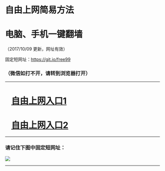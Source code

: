 ﻿# 自由上网简易方法

# 电脑、手机一键翻墙

（2017/10/09 更新，网址有效）

固定短网址：https://git.io/free99

### （微信如打不开，请转到浏览器打开）


***





# &nbsp;&nbsp; <a href="http://ft3077011103.fwq-tz-1001.info/fwqtz01.html?t=100900130243 " target="_blank">自由上网入口1</a>
# &nbsp;&nbsp; <a href="http://ft1340417051.fwq-tz-1002.info/fwqtz02.html?t=10090018307 " target="_blank">自由上网入口2</a>
***

### 请记住下图中固定短网址：

<img src="https://s3-us-west-2.amazonaws.com/fwq-1001/yjfq-20170905okok.png" /> 


***

